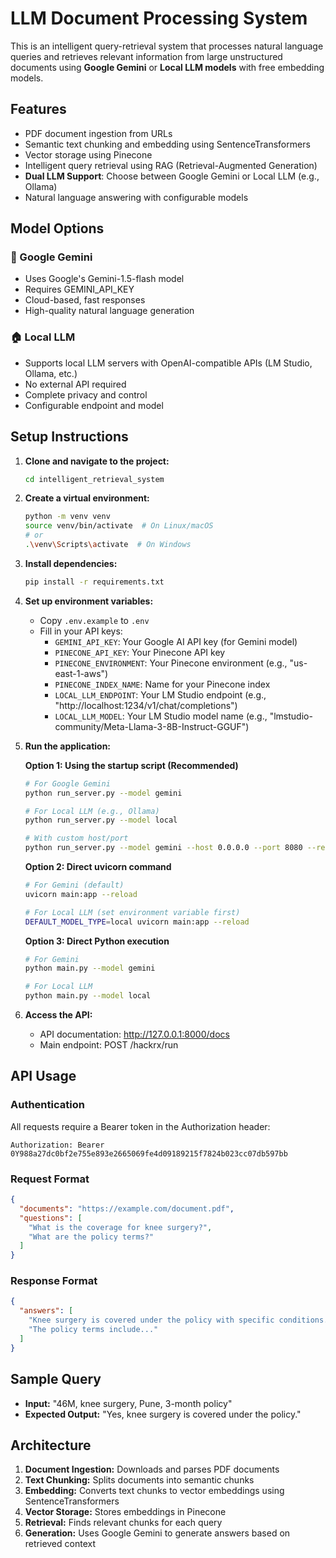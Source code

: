 # LLM Document Processing System

This is an intelligent query-retrieval system that processes natural language queries and retrieves relevant information from large unstructured documents using **Google Gemini** or **Local LLM models** with free embedding models.

## Features

- PDF document ingestion from URLs
- Semantic text chunking and embedding using SentenceTransformers
- Vector storage using Pinecone
- Intelligent query retrieval using RAG (Retrieval-Augmented Generation)
- **Dual LLM Support**: Choose between Google Gemini or Local LLM (e.g., Ollama)
- Natural language answering with configurable models

## Model Options

### 🤖 Google Gemini
- Uses Google's Gemini-1.5-flash model
- Requires GEMINI_API_KEY
- Cloud-based, fast responses
- High-quality natural language generation

### 🏠 Local LLM
- Supports local LLM servers with OpenAI-compatible APIs (LM Studio, Ollama, etc.)
- No external API required
- Complete privacy and control
- Configurable endpoint and model

## Setup Instructions

1. **Clone and navigate to the project:**
   ```bash
   cd intelligent_retrieval_system
   ```

2. **Create a virtual environment:**
   ```bash
   python -m venv venv
   source venv/bin/activate  # On Linux/macOS
   # or
   .\venv\Scripts\activate  # On Windows
   ```

3. **Install dependencies:**
   ```bash
   pip install -r requirements.txt
   ```

4. **Set up environment variables:**
   - Copy `.env.example` to `.env`
   - Fill in your API keys:
     - `GEMINI_API_KEY`: Your Google AI API key (for Gemini model)
     - `PINECONE_API_KEY`: Your Pinecone API key
     - `PINECONE_ENVIRONMENT`: Your Pinecone environment (e.g., "us-east-1-aws")
     - `PINECONE_INDEX_NAME`: Name for your Pinecone index
     - `LOCAL_LLM_ENDPOINT`: Your LM Studio endpoint (e.g., "http://localhost:1234/v1/chat/completions")
     - `LOCAL_LLM_MODEL`: Your LM Studio model name (e.g., "lmstudio-community/Meta-Llama-3-8B-Instruct-GGUF")

5. **Run the application:**

   **Option 1: Using the startup script (Recommended)**
   ```bash
   # For Google Gemini
   python run_server.py --model gemini
   
   # For Local LLM (e.g., Ollama)
   python run_server.py --model local
   
   # With custom host/port
   python run_server.py --model gemini --host 0.0.0.0 --port 8080 --reload
   ```

   **Option 2: Direct uvicorn command**
   ```bash
   # For Gemini (default)
   uvicorn main:app --reload
   
   # For Local LLM (set environment variable first)
   DEFAULT_MODEL_TYPE=local uvicorn main:app --reload
   ```

   **Option 3: Direct Python execution**
   ```bash
   # For Gemini
   python main.py --model gemini
   
   # For Local LLM
   python main.py --model local
   ```

6. **Access the API:**
   - API documentation: http://127.0.0.1:8000/docs
   - Main endpoint: POST /hackrx/run

## API Usage

### Authentication
All requests require a Bearer token in the Authorization header:
```
Authorization: Bearer 0Y988a27dc0bf2e755e893e2665069fe4d09189215f7824b023cc07db597bb
```

### Request Format
```json
{
  "documents": "https://example.com/document.pdf",
  "questions": [
    "What is the coverage for knee surgery?",
    "What are the policy terms?"
  ]
}
```

### Response Format
```json
{
  "answers": [
    "Knee surgery is covered under the policy with specific conditions...",
    "The policy terms include..."
  ]
}
```

## Sample Query
- **Input:** "46M, knee surgery, Pune, 3-month policy"
- **Expected Output:** "Yes, knee surgery is covered under the policy."

## Architecture

1. **Document Ingestion:** Downloads and parses PDF documents
2. **Text Chunking:** Splits documents into semantic chunks
3. **Embedding:** Converts text chunks to vector embeddings using SentenceTransformers
4. **Vector Storage:** Stores embeddings in Pinecone
5. **Retrieval:** Finds relevant chunks for each query
6. **Generation:** Uses Google Gemini to generate answers based on retrieved context
